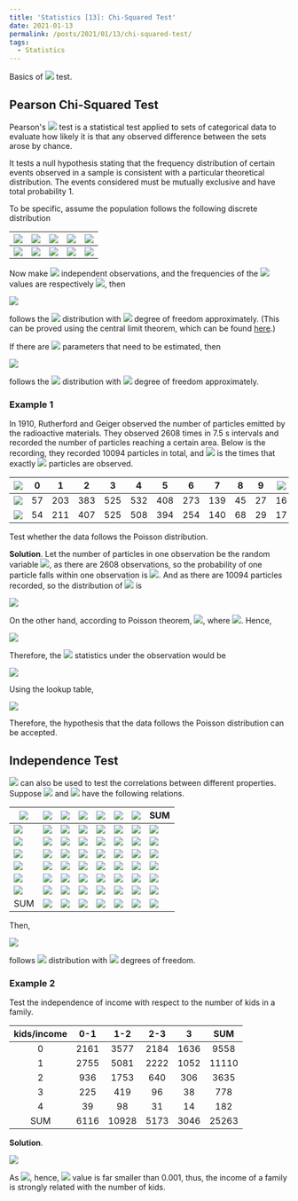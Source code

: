 ```yaml
---
title: 'Statistics [13]: Chi-Squared Test'
date: 2021-01-13
permalink: /posts/2021/01/13/chi-squared-test/
tags:
  - Statistics
---
```


Basics of <img src="https://render.githubusercontent.com/render/math?math=\chi^2"> test.

## Pearson Chi-Squared Test
Pearson's <img src="https://render.githubusercontent.com/render/math?math=\chi^2"> test is a statistical test applied to sets of categorical data to evaluate how likely it is that any observed difference between the sets arose by chance.

It tests a null hypothesis stating that the frequency distribution of certain events observed in a sample is consistent with a particular theoretical distribution. The events considered must be mutually exclusive and have total probability 1.

To be specific, assume the population follows the following discrete distribution

| <img src="https://render.githubusercontent.com/render/math?math=X"> | <img src="https://render.githubusercontent.com/render/math?math=x_1">  | <img src="https://render.githubusercontent.com/render/math?math=x_2">  | <img src="https://render.githubusercontent.com/render/math?math=\cdots">  | <img src="https://render.githubusercontent.com/render/math?math=x_k">  |
|---|---|---|---|---|
| <img src="https://render.githubusercontent.com/render/math?math=P"> | <img src="https://render.githubusercontent.com/render/math?math=p_1">  | <img src="https://render.githubusercontent.com/render/math?math=p_2">  | <img src="https://render.githubusercontent.com/render/math?math=\cdots">  | <img src="https://render.githubusercontent.com/render/math?math=p_k">  |

Now make <img src="https://render.githubusercontent.com/render/math?math=n"> independent observations, and the frequencies of the <img src="https://render.githubusercontent.com/render/math?math=k"> values are respectively <img src="https://render.githubusercontent.com/render/math?math=N_i (i=1,2,...,k">, then

<img src="https://render.githubusercontent.com/render/math?math=X = {\displaystyle \sum_{i=1}^k\dfrac{(N_i-np_i)^2}{np_i}}">

follows the <img src="https://render.githubusercontent.com/render/math?math=\chi^2"> distribution with <img src="https://render.githubusercontent.com/render/math?math=k-1"> degree of freedom approximately. (This can be proved using the central limit theorem, which can be found [here](https://en.wikipedia.org/wiki/Pearson%27s_chi-squared_test#Derivation).)

If there are <img src="https://render.githubusercontent.com/render/math?math=s"> parameters that need to be estimated, then 

<img src="https://render.githubusercontent.com/render/math?math=X = {\displaystyle \sum_{i=1}^k\dfrac{(N_i-np_i)^2}{np_i}}">

follows the <img src="https://render.githubusercontent.com/render/math?math=\chi^2"> distribution with <img src="https://render.githubusercontent.com/render/math?math=k-s-1"> degree of freedom approximately.

### Example 1
In 1910, Rutherford and Geiger observed the number of particles emitted by the radioactive materials. They observed 2608 times in 7.5 s intervals and recorded the number of particles reaching a certain area. Below is the recording, they recorded 10094 particles in total, and <img src="https://render.githubusercontent.com/render/math?math=n_k"> is the times that exactly <img src="https://render.githubusercontent.com/render/math?math=k"> particles are observed. 

| <img src="https://render.githubusercontent.com/render/math?math=k"> |  0 |  1  |  2  |  3  |  4  |  5  |  6  |  7  |  8 |  9 | <img src="https://render.githubusercontent.com/render/math?math=\geq 10"> |
|:-:|:--:|:---:|:---:|:---:|:---:|:---:|:---:|:---:|:--:|:--:|:--:|
| <img src="https://render.githubusercontent.com/render/math?math=n_k"> | 57 | 203 | 383 | 525 | 532 | 408 | 273 | 139 | 45 | 27 | 16 |
| <img src="https://render.githubusercontent.com/render/math?math=n\cdot \hat{p}_k"> | 54 | 211 | 407 | 525 | 508 | 394 | 254 | 140 | 68 | 29 | 17 |

Test whether the data follows the Poisson distribution.

__Solution__. Let the number of particles in one observation be the random variable <img src="https://render.githubusercontent.com/render/math?math=X">, as there are 2608 observations, so the probability of one particle falls within one observation is <img src="https://render.githubusercontent.com/render/math?math=\dfrac{1}{2608}">. And as there are 10094 particles recorded, so the distribution of <img src="https://render.githubusercontent.com/render/math?math=X"> is 

<img src="https://render.githubusercontent.com/render/math?math=X \sim B\left(10094, \dfrac{1}{2608}\right)">

On the other hand, according to Poisson theorem, <img src="https://render.githubusercontent.com/render/math?math=X\sim P(\hat{\lambda})">, where <img src="https://render.githubusercontent.com/render/math?math=\hat{\lambda} = \dfrac{10094}{2608} = 3.87">. Hence, 

<img src="https://render.githubusercontent.com/render/math?math=\hat{p}_i = \dfrac{\hat{\lambda}^i}{i!}e^{-\hat{\lambda}} (i=0,1,...,9),\hat{p}_{10} = 1 - \sum_{i=0}^{9}\hat{p}_i">

Therefore, the <img src="https://render.githubusercontent.com/render/math?math=\chi^2"> statistics under the observation would be 

<img src="https://render.githubusercontent.com/render/math?math=Y = {\displaystyle \sum_{i=0}^10\dfrac{(N_i-N\hat{p}_i)}{N\hat{p}_i}}=12.88">

Using the lookup table, 

<img src="https://render.githubusercontent.com/render/math?math=Y\sim \chi^2(9) \Rightarrow  p = P(Y > 12.88) > 0.1">

Therefore, the hypothesis that the data follows the Poisson distribution can be accepted.

## Independence Test
<img src="https://render.githubusercontent.com/render/math?math=\chi^2"> can also be used to test the correlations between different properties. Suppose <img src="https://render.githubusercontent.com/render/math?math=A"> and <img src="https://render.githubusercontent.com/render/math?math=B"> have the following relations.

| <img src="https://render.githubusercontent.com/render/math?math=A / B"> | <img src="https://render.githubusercontent.com/render/math?math=1"> | <img src="https://render.githubusercontent.com/render/math?math=2"> | <img src="https://render.githubusercontent.com/render/math?math=\cdots"> | <img src="https://render.githubusercontent.com/render/math?math=j"> | <img src="https://render.githubusercontent.com/render/math?math=\cdots"> | <img src="https://render.githubusercontent.com/render/math?math=t"> | SUM |
|-----|---|---|-----|---|-----|---|-----|
| <img src="https://render.githubusercontent.com/render/math?math=1">   | <img src="https://render.githubusercontent.com/render/math?math=n_{11}">  |  <img src="https://render.githubusercontent.com/render/math?math=n_{12}">   | <img src="https://render.githubusercontent.com/render/math?math=\cdots"> |  <img src="https://render.githubusercontent.com/render/math?math=n_{1j}">   |   <img src="https://render.githubusercontent.com/render/math?math=\cdots">    |  <img src="https://render.githubusercontent.com/render/math?math=n_{1t}">   |   <img src="https://render.githubusercontent.com/render/math?math=c_1">    |
| <img src="https://render.githubusercontent.com/render/math?math=2">   | <img src="https://render.githubusercontent.com/render/math?math=n_{21}">  |  <img src="https://render.githubusercontent.com/render/math?math=n_{22}">   | <img src="https://render.githubusercontent.com/render/math?math=\cdots"> |  <img src="https://render.githubusercontent.com/render/math?math=n_{2j}">   |   <img src="https://render.githubusercontent.com/render/math?math=\cdots">    |  <img src="https://render.githubusercontent.com/render/math?math=n_{2t}">   |   <img src="https://render.githubusercontent.com/render/math?math=c_2">    |
| <img src="https://render.githubusercontent.com/render/math?math=\vdots"> | <img src="https://render.githubusercontent.com/render/math?math=\vdots">   | <img src="https://render.githubusercontent.com/render/math?math=\vdots">   | <img src="https://render.githubusercontent.com/render/math?math=\ddots">     | <img src="https://render.githubusercontent.com/render/math?math=\vdots">   |  <img src="https://render.githubusercontent.com/render/math?math=\ddots">    | <img src="https://render.githubusercontent.com/render/math?math=\vdots">   |  <img src="https://render.githubusercontent.com/render/math?math=\vdots">    |
| <img src="https://render.githubusercontent.com/render/math?math=i">   | <img src="https://render.githubusercontent.com/render/math?math=n_{i1}">  |  <img src="https://render.githubusercontent.com/render/math?math=n_{i2}">   | <img src="https://render.githubusercontent.com/render/math?math=\cdots"> |  <img src="https://render.githubusercontent.com/render/math?math=n_{ij}">   |   <img src="https://render.githubusercontent.com/render/math?math=\cdots">    |  <img src="https://render.githubusercontent.com/render/math?math=n_{it}">   |   <img src="https://render.githubusercontent.com/render/math?math=c_i">    |
| <img src="https://render.githubusercontent.com/render/math?math=\vdots"> |  <img src="https://render.githubusercontent.com/render/math?math=\vdots">   | <img src="https://render.githubusercontent.com/render/math?math=\vdots">   | <img src="https://render.githubusercontent.com/render/math?math=\ddots">     | <img src="https://render.githubusercontent.com/render/math?math=\vdots">   |  <img src="https://render.githubusercontent.com/render/math?math=\ddots">    | <img src="https://render.githubusercontent.com/render/math?math=\vdots">   |  <img src="https://render.githubusercontent.com/render/math?math=\vdots">    |
| <img src="https://render.githubusercontent.com/render/math?math=s">   | <img src="https://render.githubusercontent.com/render/math?math=n_{s1}">  |  <img src="https://render.githubusercontent.com/render/math?math=n_{s2}">   | <img src="https://render.githubusercontent.com/render/math?math=\cdots"> |  <img src="https://render.githubusercontent.com/render/math?math=n_{sj}">   |   <img src="https://render.githubusercontent.com/render/math?math=\cdots">    |  <img src="https://render.githubusercontent.com/render/math?math=n_{st}">   |   <img src="https://render.githubusercontent.com/render/math?math=c_s">    |
| SUM | <img src="https://render.githubusercontent.com/render/math?math=d_1">   | <img src="https://render.githubusercontent.com/render/math?math=d_2">   | <img src="https://render.githubusercontent.com/render/math?math=\cdots">     | <img src="https://render.githubusercontent.com/render/math?math=d_j">   |  <img src="https://render.githubusercontent.com/render/math?math=\cdots">    | <img src="https://render.githubusercontent.com/render/math?math=d_t">   |  <img src="https://render.githubusercontent.com/render/math?math=n">    |

Then, 

<img src="https://render.githubusercontent.com/render/math?math=Y = {\displaystyle \sum_{i=1}^s\sum_{j=1}^t \dfrac{\left(n_{ij} - n\cdot\dfrac{c_i}{n}\cdot\dfrac{d_j}{n}\right)}{n\cdot\dfrac{c_i}{n}\cdot\dfrac{d_j}{n}} = \sum_{i=1}^s\sum_{j=1}^t\dfrac{\left(n n_{ij} - c_id_j\right)}{nc_id_j} }">

follows <img src="https://render.githubusercontent.com/render/math?math=\chi^2"> distribution with <img src="https://render.githubusercontent.com/render/math?math=(s-1)(t-1)"> degrees of freedom.

### Example 2
Test the independence of income with respect to the number of kids in a family.

| kids/income |  0-1 |  1-2  |  2-3 |   3  |  SUM  |
|:-----------:|:----:|:-----:|:----:|:----:|:-----:|
|      0      | 2161 |  3577 | 2184 | 1636 |  9558 |
|      1      | 2755 |  5081 | 2222 | 1052 | 11110 |
|      2      |  936 |  1753 |  640 |  306 |  3635 |
|      3      |  225 |  419  |  96  |  38  |  778  |
|      4      |  39  |   98  |  31  |  14  |  182  |
|     SUM     | 6116 | 10928 | 5173 | 3046 | 25263 |

__Solution__. 

<img src="https://render.githubusercontent.com/render/math?math=Y = {\displaystyle \sum_{i=1}^s\sum_{j=1}^t\dfrac{\left(n n_{ij} - c_id_j\right)}{nc_id_j} } = 568.6">

As <img src="https://render.githubusercontent.com/render/math?math=P(\chi^2(12) > 32.9) = 0.001">, hence, <img src="https://render.githubusercontent.com/render/math?math=p"> value is far smaller than 0.001, thus, the income of a family is strongly related with the number of kids.
